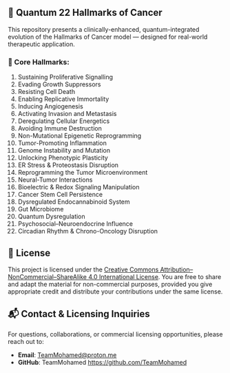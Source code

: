 ## 🧬 Quantum 22 Hallmarks of Cancer

This repository presents a clinically-enhanced, quantum-integrated evolution of the Hallmarks of Cancer model — designed for real-world therapeutic application.

### 🔹 Core Hallmarks:

1. Sustaining Proliferative Signalling  
2. Evading Growth Suppressors  
3. Resisting Cell Death  
4. Enabling Replicative Immortality  
5. Inducing Angiogenesis  
6. Activating Invasion and Metastasis  
7. Deregulating Cellular Energetics  
8. Avoiding Immune Destruction  
9. Non-Mutational Epigenetic Reprogramming  
10. Tumor-Promoting Inflammation  
11. Genome Instability and Mutation  
12. Unlocking Phenotypic Plasticity  
13. ER Stress & Proteostasis Disruption  
14. Reprogramming the Tumor Microenvironment  
15. Neural-Tumor Interactions  
16. Bioelectric & Redox Signaling Manipulation  
17. Cancer Stem Cell Persistence  
18. Dysregulated Endocannabinoid System  
19. Gut Microbiome  
20. Quantum Dysregulation  
21. Psychosocial–Neuroendocrine Influence  
22. Circadian Rhythm & Chrono-Oncology Disruption


## 📄 License

This project is licensed under the [Creative Commons Attribution–NonCommercial–ShareAlike 4.0 International License](https://creativecommons.org/licenses/by-nc-sa/4.0/). You are free to share and adapt the material for non-commercial purposes, provided you give appropriate credit and distribute your contributions under the same license.


## 📬 Contact & Licensing Inquiries

For questions, collaborations, or commercial licensing opportunities, please reach out to:

- **Email**: TeamMohamed@proton.me
- **GitHub**: TeamMohamed https://github.com/TeamMohamed
  
